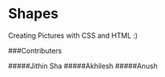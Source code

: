 Shapes
======

Creating Pictures with CSS and HTML :)



###Contributers 

#####Jithin Sha
#####Akhilesh
#####Anush
